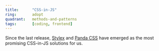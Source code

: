 ```yaml
---
title:      "CSS-in-JS"
ring:       adopt
quadrant:   methods-and-patterns
tags:       [coding, frontend]
---
```


Since the last release, [Stylex](/languages-and-frameworks/stylex/) and [Panda CSS](/languages-and-frameworks/panda-css/) have emerged as the most promising CSS-in-JS solutions for us.
